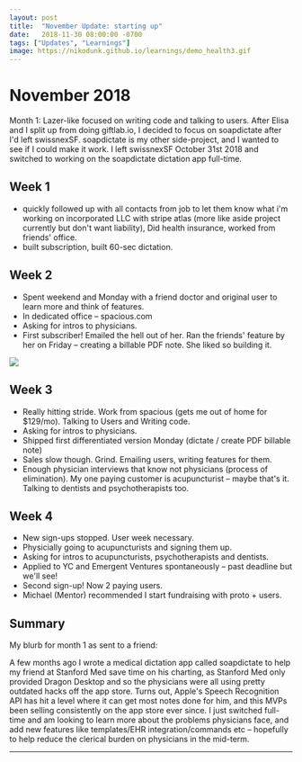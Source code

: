 ```yaml
---
layout: post
title:  "November Update: starting up"
date:   2018-11-30 08:00:00 -0700
tags: ["Updates", "Learnings"]
image: https://nikodunk.github.io/learnings/demo_health3.gif
---
```


November 2018
===

Month 1: Lazer-like focused on writing code and talking to users. After Elisa and I split up from doing giftlab.io, I decided to focus on soapdictate after I'd left swissnexSF. soapdictate is my other side-project, and I wanted to see if I could make it work. I left swissnexSF October 31st 2018 and switched to working on the soapdictate dictation app full-time.


Week 1
---
* quickly followed up with all contacts from job to let them know what i'm working on
incorporated LLC with stripe atlas (more like aside project currently but don't want liability), Did health insurance, worked from friends' office.
* built subscription, built 60-sec dictation.



Week 2
---
* Spent weekend and Monday with a friend doctor and original user to learn more and think of features.
* In dedicated office – spacious.com
* Asking for intros to physicians.
* First subscriber! Emailed the hell out of her. Ran the friends' feature by her on Friday – creating a billable PDF note. She liked so building it.

![](/learnings/demo_health3.gif)

Week 3
---
* Really hitting stride. Work from spacious (gets me out of home for $129/mo). Talking to Users and Writing code.
* Asking for intros to physicians.
* Shipped first differentiated version Monday (dictate / create PDF billable note)
* Sales slow though. Grind. Emailing users, writing features for them.
* Enough physician interviews that know not physicians (process of elimination). My one paying customer is acupuncturist – maybe that's it. Talking to dentists and psychotherapists too.


Week 4
---
* New sign-ups stopped. User week necessary.
* Physicially going to acupuncturists and signing them up. 
* Asking for intros to acupuncturists, psychotherapists and dentists.
* Applied to YC and Emergent Ventures spontaneously – past deadline but we'll see!
* Second sign-up! Now 2 paying users.
* Michael (Mentor) recommended I start fundraising with proto + users.


Summary
---

My blurb for month 1 as sent to a friend:

A few months ago I wrote a medical dictation app called soapdictate to help my friend at Stanford Med save time on his charting, as Stanford Med only provided Dragon Desktop and so the physicians were all using pretty outdated hacks off the app store. Turns out, Apple's Speech Recognition API has hit a level where it can get most notes done for him, and this MVPs been selling consistently on the app store ever since. I just switched full-time and am looking to learn more about the problems physicians face, and add new features like templates/EHR integration/commands etc – hopefully to help reduce the clerical burden on physicians in the mid-term.

--------